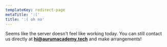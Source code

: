 ```yaml
---
templateKey: redirect-page
metaTitle: ':(' 
title: ':( oh no' 
---
```

Seems like the server doesn't feel like working today.
You can still contact us directly at **[hi@aurumacademy.tech](mailto:hi@aurumacademy.tech)** and make arrangements!